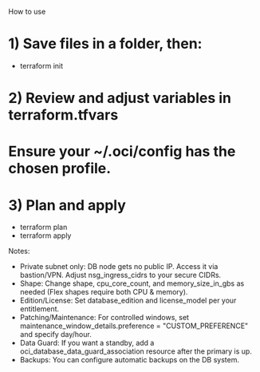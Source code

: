 How to use

# 1) Save files in a folder, then:
- terraform init

# 2) Review and adjust variables in terraform.tfvars
#    Ensure your ~/.oci/config has the chosen profile.

# 3) Plan and apply
- terraform plan
- terraform apply

Notes:
- Private subnet only: DB node gets no public IP. Access it via bastion/VPN. Adjust nsg_ingress_cidrs to your secure CIDRs.
- Shape: Change shape, cpu_core_count, and memory_size_in_gbs as needed (Flex shapes require both CPU & memory).
- Edition/License: Set database_edition and license_model per your entitlement.
- Patching/Maintenance: For controlled windows, set maintenance_window_details.preference = "CUSTOM_PREFERENCE" and specify day/hour.
- Data Guard: If you want a standby, add a oci_database_data_guard_association resource after the primary is up.
- Backups: You can configure automatic backups on the DB system.
